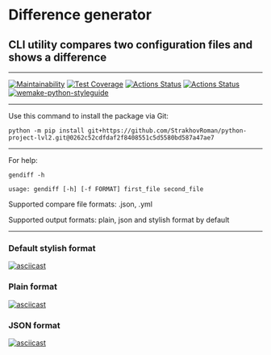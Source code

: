 # Difference generator #
## CLI utility compares two configuration files and shows a difference
***
[![Maintainability](https://api.codeclimate.com/v1/badges/a99a88d28ad37a79dbf6/maintainability)](https://codeclimate.com/github/StrakhovRoman/python-project-lvl2/maintainability)
[![Test Coverage](https://api.codeclimate.com/v1/badges/6671e98d9a73da319483/test_coverage)](https://codeclimate.com/github/StrakhovRoman/python-project-lvl2/test_coverage)
[![Actions Status](https://github.com/StrakhovRoman/python-project-lvl2/workflows/PythonCI/badge.svg)](https://github.com/StrakhovRoman/python-project-lvl2/actions)
[![Actions Status](https://github.com/StrakhovRoman/python-project-lvl2/workflows/hexlet-check/badge.svg)](https://github.com/StrakhovRoman/python-project-lvl2/actions)
[![wemake-python-styleguide](https://img.shields.io/badge/style-wemake-000000.svg)](https://github.com/wemake-services/wemake-python-styleguide)  
***
Use this command to install the package via Git:
```
python -m pip install git+https://github.com/StrakhovRoman/python-project-lvl2.git@0262c52cdfdaf2f8408551c5d5580bd587a47ae7
```
***
For help:
```
gendiff -h
```
```
usage: gendiff [-h] [-f FORMAT] first_file second_file
```
Supported compare file formats: .json, .yml

Supported output formats: plain, json and stylish format by default

***

### Default stylish format
[![asciicast](https://asciinema.org/a/Kxt0Bsa5iFVCbgWCR89dpWLXR.svg)](https://asciinema.org/a/Kxt0Bsa5iFVCbgWCR89dpWLXR)

### Plain format
[![asciicast](https://asciinema.org/a/LWgpMSt7dKRVmTNd9nvbMbH4S.svg)](https://asciinema.org/a/LWgpMSt7dKRVmTNd9nvbMbH4S)

### JSON format
[![asciicast](https://asciinema.org/a/pPR16DZWCVTLZLs0spYpzjYhm.svg)](https://asciinema.org/a/pPR16DZWCVTLZLs0spYpzjYhm)